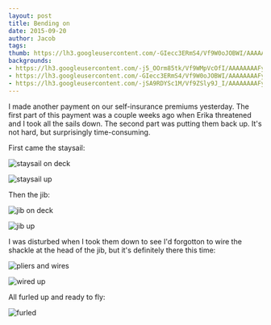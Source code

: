 ```yaml
---
layout: post
title: Bending on
date: 2015-09-20
author: Jacob
tags:
thumb: https://lh3.googleusercontent.com/-GIecc3ERmS4/Vf9W0oJOBWI/AAAAAAAAFyw/QoXENJnAhVo/s640/blogger-image-1176498696.jpg
backgrounds:
- https://lh3.googleusercontent.com/-j5_OOrm85tk/Vf9WMpVcOfI/AAAAAAAAFyA/VlIVS7een0w/s640/blogger-image--2033543811.jpg
- https://lh3.googleusercontent.com/-GIecc3ERmS4/Vf9W0oJOBWI/AAAAAAAAFyw/QoXENJnAhVo/s640/blogger-image-1176498696.jpg
- https://lh3.googleusercontent.com/-jSA9RDYSc1M/Vf9ZSly9J_I/AAAAAAAAFy8/RQLlZdyXDV0/s640/blogger-image-917237636.jpg
---
```


I made another payment on our self-insurance premiums yesterday.  The first part of this payment was a couple weeks ago when Erika threatened and I took all the sails down.  The second part was putting them back up.  It's not hard, but surprisingly time-consuming.

First came the staysail:

![staysail on deck](https://lh3.googleusercontent.com/-gbOyTXDGCPU/Vf9WOZFHuiI/AAAAAAAAFyI/HN0dh__HGDY/s640/blogger-image--1980394342.jpg)

![staysail up](https://lh3.googleusercontent.com/-IeGjMb83yxg/Vf9WyAdFHCI/AAAAAAAAFyg/Ht_JbagYrNM/s640/blogger-image--1001687959.jpg)

Then the jib:

![jib on deck](https://lh3.googleusercontent.com/-j5_OOrm85tk/Vf9WMpVcOfI/AAAAAAAAFyA/VlIVS7een0w/s640/blogger-image--2033543811.jpg)

![jib up](https://lh3.googleusercontent.com/-GIecc3ERmS4/Vf9W0oJOBWI/AAAAAAAAFyw/QoXENJnAhVo/s640/blogger-image-1176498696.jpg)

I was disturbed when I took them down to see I'd forgotton to wire the shackle at the head of the jib, but it's definitely there this time:

![pliers and wires](https://lh3.googleusercontent.com/-KTtEoZegPyE/Vf9WzLi9olI/AAAAAAAAFyo/8zvcNdLmF54/s640/blogger-image--636400726.jpg)

![wired up](https://lh3.googleusercontent.com/-w01vean21jQ/Vf9WuKB1y4I/AAAAAAAAFyQ/nd2qYiidvjQ/s640/blogger-image-470437342.jpg)

All furled up and ready to fly:

![furled](https://lh3.googleusercontent.com/-jSA9RDYSc1M/Vf9ZSly9J_I/AAAAAAAAFy8/RQLlZdyXDV0/s640/blogger-image-917237636.jpg)
